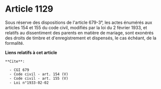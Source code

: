 # Article 1129

Sous réserve des dispositions de l'article 679-3°, les actes énumérés aux articles 154 et 155 du code civil, modifiés par la
loi du 2 février 1933, et relatifs au dissentiment des parents en matière de mariage, sont exonérés des droits de timbre et
d'enregistrement et dispensés, le cas échéant, de la formalité.

**Liens relatifs à cet article**

	**Cite**:

	  - CGI 679
	  - Code civil - art. 154 (V)
	  - Code civil - art. 155 (V)
	  - Loi n°1933-02-02
